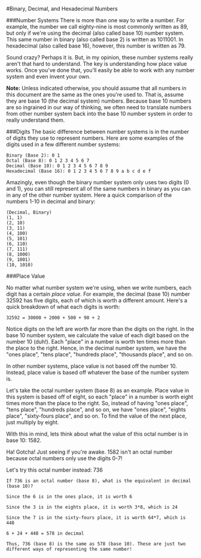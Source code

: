 #Binary, Decimal, and Hexadecimal Numbers

###Number Systems
There is more than one way to write a number. For example, the number we call eighty-nine is most commonly written as 89, but only if we're using the decimal (also called base 10) number system. This same number in binary (also called base 2) is written as 1011001. In hexadecimal (also called base 16), however, this number is written as 79.

Sound crazy? Perhaps it is. But, in my opinion, these number systems really aren't that hard to understand. The key is understanding how place value works. Once you've done that, you'll easily be able to work with any number system and even invent your own.

**Note:** Unless indicated otherwise, you should assume that all numbers in this document are the same as the ones you're used to. That is, assume they are base 10 (the decimal system) numbers. Because base 10 numbers are so ingrained in our way of thinking, we often need to translate numbers from other number system back into the base 10 number system in order to really understand them.

###Digits
The basic difference between number systems is in the number of digits they use to represent numbers. Here are some examples of the digits used in a few different number systems:

```
Binary (Base 2): 0 1
Octal (Base 8): 0 1 2 3 4 5 6 7
Decimal (Base 10): 0 1 2 3 4 5 6 7 8 9
Hexadecimal (Base 16): 0 1 2 3 4 5 6 7 8 9 a b c d e f
```

Amazingly, even though the binary number system only uses two digits (0 and 1), you can still represent all of the same numbers in binary as you can in any of the other number system. Here a quick comparison of the numbers 1-10 in decimal and binary:

```
(Decimal, Binary)
(1, 1)
(2, 10)
(3, 11)
(4, 100)
(5, 101)
(6, 110)
(7, 111)
(8, 1000)
(9, 1001)
(10, 1010)
```

###Place Value

No matter what number system we're using, when we write numbers, each digit has a certain *place value*. For example, the decimal (base 10) number 32592 has five digits, each of which is worth a different amount. Here's a quick breakdown of what each digits is worth:

```
32592 = 30000 + 2000 + 500 + 90 + 2
```

Notice digits on the left are worth far more than the digits on the right. In the base 10 number system, we calculate the value of each digit based on the number 10 (duh!). Each "place" in a number is worth ten times more than the place to the right. Hence, in the decimal number system, we have the "ones place", "tens place", "hundreds place", "thousands place", and so on.

In other number systems, place value is not based off the number 10. Instead, place value is based off whatever the base of the number system is.

Let's take the octal number system (base 8) as an example. Place value in this system is based off of eight, so each "place" in a number is worth eight times more than the place to the right. So, instead of having "ones place", "tens place", "hundreds place", and so on, we have "ones place", "eights place", "sixty-fours place", and so on. To find the value of the next place, just multiply by eight.

With this in mind, lets think about what the value of this octal number is in base 10: 1582.

Ha! Gotcha! Just seeing if you're awake. 1582 isn't an octal number because octal numbers only use the digits 0-7! 

Let's try this octal number instead: 736

```
If 736 is an octal number (base 8), what is the equivalent in decimal (base 10)?

Since the 6 is in the ones place, it is worth 6

Since the 3 is in the eights place, it is worth 3*8, which is 24

Since the 7 is in the sixty-fours place, it is worth 64*7, which is 448

6 + 24 + 448 = 578 in decimal

Thus, 736 (base 8) is the same as 578 (base 10). These are just two different ways of representing the same number!
```

